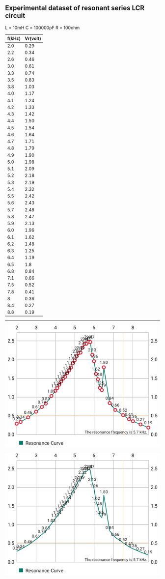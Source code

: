 ## Experimental dataset of resonant series LCR circuit

L = 10mH
C = 100000pF
R = 100ohm

f(kHz)  |  Vr(volt)
--------|----------
2.0     |  0.29
2.2     |  0.34
2.6     |  0.46
3.0     |  0.61
3.3     |  0.74
3.5     |  0.83
3.8     |  1.03
4.0     |  1.17
4.1     |  1.24
4.2     |  1.33
4.3     |  1.42
4.4     |  1.50
4.5     |  1.54
4.6     |  1.64
4.7     |  1.71
4.8     |  1.79
4.9     |  1.90
5.0     |  1.98
5.1     |  2.09
5.2     |  2.18
5.3     |  2.19
5.4     |  2.32
5.5     |  2.42
5.6     |  2.43
5.7     |  2.48
5.8     |  2.47
5.9     |  2.13
6.0     |  1.96
6.1     |  1.62
6.2     |  1.48
6.3     |  1.25
6.4     |  1.19
6.5     |  1.8
6.8     |  0.84
7.1     |  0.66
7.5     |  0.52
7.8     |  0.41
8       |  0.36
8.4     |  0.27
8.8     |  0.19
-----


![line-plot](line-plot.png)

![data-plot](data-plot.png)
